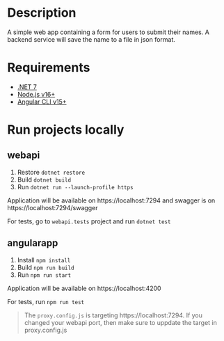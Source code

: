 # Description

A simple web app containing a form for users to submit their names. A backend service will save the name to a file in json format.

# Requirements

- [.NET 7](https://dotnet.microsoft.com/en-us/download/dotnet/7.0)
- [Node.js v16+](https://nodejs.org/en/)
- [Angular CLI v15+](https://angular.io/cli#installing-angular-cli)

# Run projects locally

## webapi

1. Restore `dotnet restore`
2. Build `dotnet build`
3. Run `dotnet run --launch-profile https`

Application will be available on https://localhost:7294 and swagger is on https://localhost:7294/swagger

For tests, go to `webapi.tests` project and run `dotnet test`

## angularapp

1. Install `npm install`
2. Build `npm run build`
3. Run `npm run start`

Application will be available on https://localhost:4200

For tests, run `npm run test`

> The `proxy.config.js` is targeting https://localhost:7294. If you changed your webapi port, then make sure to uppdate the target in proxy.config.js
